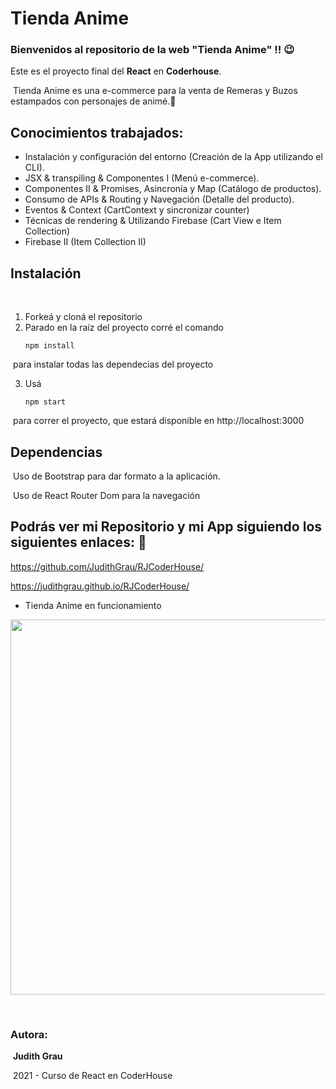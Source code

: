 # Tienda Anime
### Bienvenidos al repositorio de la web "Tienda Anime" !! 😉
Este es el proyecto final del **React** en **Coderhouse**.

​
Tienda Anime es una e-commerce para la venta de Remeras y Buzos estampados con personajes de animé.👕

## Conocimientos trabajados:

- Instalación y configuración del entorno (Creación  de la App utilizando el CLI).
- JSX & transpiling & Componentes I (Menú e-commerce).
- Componentes II & Promises, Asincronía y Map (Catálogo de productos).
- Consumo de APIs & Routing y Navegación (Detalle del producto).
- Eventos & Context (CartContext y sincronizar counter)
- Técnicas de rendering & Utilizando Firebase (Cart View e Item Collection)
- Firebase II (Item Collection II)

## Instalación
​
1. Forkeá y cloná el repositorio
​
2. Parado en la raíz del proyecto corré el comando 
​
   ```
   npm install
   ```
​
para instalar todas las dependecias del proyecto

3. Usá 
​
   ```
   npm start
   ```
​
    para correr el proyecto, que estará disponible en http://localhost:3000
​
​
​
## Dependencias
​
Uso de Bootstrap para dar formato a la aplicación.

​
Uso de React Router Dom para la navegación
​

## Podrás ver mi Repositorio y mi App siguiendo los siguientes enlaces: 🧐
https://github.com/JudithGrau/RJCoderHouse/

https://judithgrau.github.io/RJCoderHouse/ 

- Tienda Anime en funcionamiento
<p align="center">
    <img width="600" src="src/assets/to_readme/TiendaAnime.gif">
</p>

​
### Autora:

​
**Judith Grau**

​
2021 - Curso de React en CoderHouse
